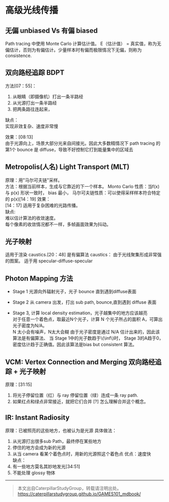 
# 高级光线传播

## 无偏 unbiased Vs 有偏 biased

Path tracing 中使用 Monte Carlo 计算估计值。
E（估计值） = 真实值，称为无偏估计，否则为有偏估计。少量样本时有偏而极限情况下无偏，则称为consistence.

## 双向路经追踪 BDPT
方法[07：55]：  
1. 从眼睛（即摄像机）打出一条半路经
2. 从光源打出一条半路经
3. 把两条路往连起来，

缺点：  
实现非效复杂、速度非常慢

效果：[08:13]  
由于光源向上，场景大部分光来自间接光。因此大多数精情况下 path tracing 的第1个 bounce 是 diffuse，导致不好控制它打到能量集中的区域去

## Metropolis(人名) Light Transport (MLT)

原理：用"马尔可夫链"采样。  
方法：根据当前样本，生成与它靠近的下一个样本。
Monto Carlo 性质：当f(x)与 p(x) 形状一致时， bias 最小，
马尔可夫链性质：可以使得采样样本符合特定的 p(x)[14：19]
效果：  
[14：17] 适用于复杂困难的光路传播。  
缺点:  
难以估计算法的收敛速度。  
每个像素的收敛情况都不一样，多帧画面效果为抖动。  

## 光子映射

适用于渲染 caustics.[20：48]
是有偏算法
caustics： 由于光线聚集形成非常强的图案。
适于用 specular-diffuse-specular­

## Photon Mapping 方法

- Stage 1
光源向外辐射光子，光子 bounce 直到遇到diffuse表面

- Stage 2
从 camera 出发，打出 sub path, bounce,直到遇­到 diffuse 表面

- Stage 3,
计算 local density estimation，光子越集中的地方应该越亮  
对于任意一个着色点，取最近N个光子，计算 N 个光子所占的面积 A，可算出光子密度为­N/A。  
N 太小会有噪声，N太大会糊
由于光子密度是通过 N/A 估计出来的，因此该算法是有偏算法、
当 Stage 1中的光子数趋于\\(\inf\\)时， Stage 3的A趋于0，密度估计趋于正确值。因此该算法是bias but consistent 算法。

## VCM: Vertex Connection and Merging 双向路经追踪 + 光子映射

原理：[31:15]
1. 将光子停留位置（红）与 ray 停留位置（绿）连成一条 ray path.
2. 如果红点和绿点非常接近，就把它们合并
[?] 怎么理解合并这个概念。

## IR: Instant Radiosity

原理：已被照亮的这些地方，也被认为是光源
具体做法：  
1. 从光源打出很多sub Path，最终停在某些地方
2. 停住的地方会成为新的光源
3. 从当 camera 看某个着色点时，用新的光源照这­个着色点
优点：速度快  
缺点：  
1. 有一些地方莫名其妙地发光[34:51]
2. 不能处理 glossy 物体



------------------------------

> 本文出自CaterpillarStudyGroup，转载请注明出处。  
> https://caterpillarstudygroup.github.io/GAMES101_mdbook/